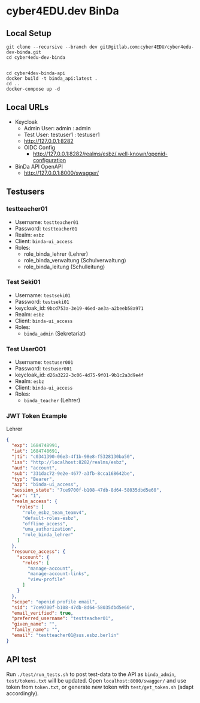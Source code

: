 # cyber4EDU.dev BinDa

## Local Setup 

```shell
git clone --recursive --branch dev git@gitlab.com:cyber4EDU/cyber4edu-dev-binda.git
cd cyber4edu-dev-binda


cd cyber4dev-binda-api
docker build -t binda_api:latest .
cd ..
docker-compose up -d
```

## Local URLs

* Keycloak 
  * Admin User: admin : admin
  * Test User: testuser1 : testuser1 
  * http://127.0.0.1:8282
  * OIDC Config
    * http://127.0.0.1:8282/realms/esbz/.well-known/openid-configuration
* BinDa API OpenAPI
  * http://127.0.0.1:8000/swagger/

## Testusers

### testteacher01

* Username: `testteacher01` 
* Password: `testteacher01`
* Realm: `esbz`
* Client: `binda-ui_access`
* Roles:
    * role_binda_lehrer (Lehrer)
    * role_binda_verwaltung (Schulverwaltung)
    * role_binda_leitung (Schulleitung)

### Test Seki01

* Username: `testseki01` 
* Password: `testseki01`
* keycloak_id: `9bcd753a-3e19-46ed-ae3a-a2beeb58a971`
* Realm: `esbz`
* Client: `binda-ui_access`
* Roles:
    * `binda_admin` (Sekretariat)

### Test User001

* Username: `testuser001` 
* Password: `testuser001`
* keycloak_id: `d26a3222-3c06-4d75-9f01-9b1c2a3d9e4f`
* Realm: `esbz`
* Client: `binda-ui_access`
* Roles:
    * `binda_teacher` (Lehrer)

### JWT Token Example

Lehrer

```json
{
  "exp": 1684748991,
  "iat": 1684748691,
  "jti": "c0341390-06e3-4f1b-98e8-f5328130ba50",
  "iss": "http://localhost:8282/realms/esbz",
  "aud": "account",
  "sub": "331dac72-9e2e-4677-a3fb-8cca168642be",
  "typ": "Bearer",
  "azp": "binda-ui_access",
  "session_state": "7ce9700f-b108-47db-8d64-58035dbd5e60",
  "acr": "1",
  "realm_access": {
    "roles": [
      "role_esbz_team_teamv4",
      "default-roles-esbz",
      "offline_access",
      "uma_authorization",
      "role_binda_lehrer"
    ]
  },
  "resource_access": {
    "account": {
      "roles": [
        "manage-account",
        "manage-account-links",
        "view-profile"
      ]
    }
  },
  "scope": "openid profile email",
  "sid": "7ce9700f-b108-47db-8d64-58035dbd5e60",
  "email_verified": true,
  "preferred_username": "testteacher01",
  "given_name": "",
  "family_name": "",
  "email": "testteacher01@sus.esbz.berlin"
}
```

## API test

Run `./test/run_tests.sh` to post test-data to the API as `binda_admin`, `test/tokens.txt` will be updated.
Open `localhost:8000/swagger/` and use token from `token.txt`, or generate new token with `test/get_token.sh` (adapt accordingly).
